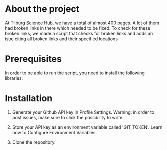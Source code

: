 # About the project
At Tilburg Science Hub, we have a total of almost 400 pages. A lot of them had broken links in there which needed to be fixed. To check for these broken links, we made a script that checks for broken links and adds an isue citing all broken links and their specified locations

# Prerequisites
In order to be able to run the script, you need to install the following libraries:

# Installation
1. Generate your Github API key in Profile Settings.
Warning: in order to post issues, make sure to click the possibility to write.

2. Store your API key as an environment variable called 'GIT_TOKEN'.
Learn how to Configure Environment Variables.

3. Clone the repository.
